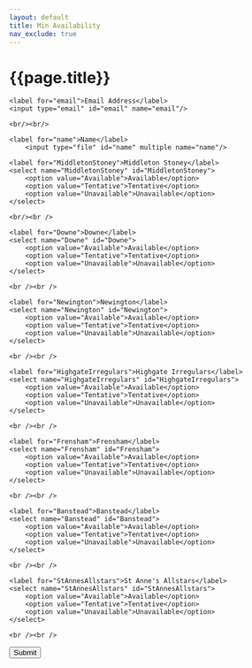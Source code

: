 ```yaml
---
layout: default
title: Min Availability
nav_exclude: true
---
```


# {{page.title}}

<form action="https://formkeep.com/f/34734821b4db"
      accept-charset="UTF-8"
      enctype="multipart/form-data"
      method="POST">
  <input type="hidden" name="utf8" value="✓">

	<label for="email">Email Address</label>
	<input type="email" id="email" name="email"/>
	
	<br/><br/>

	<label for="name">Name</label>
		<input type="file" id="name" multiple name="name"/>
  
	<label for="MiddletonStoney">Middleton Stoney</label>
	<select name="MiddletonStoney" id="MiddletonStoney">
  		<option value="Available">Available</option>
  		<option value="Tentative">Tentative</option>
  		<option value="Unavailable">Unavailable</option>
	</select>
	
	<br/><br />
	
	<label for="Downe">Downe</label>
	<select name="Downe" id="Downe">
  		<option value="Available">Available</option>
  		<option value="Tentative">Tentative</option>
  		<option value="Unavailable">Unavailable</option>
	</select>
	
	<br /><br />

	<label for="Newington">Newington</label>
	<select name="Newington" id="Newington">
  		<option value="Available">Available</option>
  		<option value="Tentative">Tentative</option>
  		<option value="Unavailable">Unavailable</option>
	</select>
	
	<br /><br />
	
	<label for="HighgateIrregulars">Highgate Irregulars</label>
	<select name="HighgateIrregulars" id="HighgateIrregulars">
  		<option value="Available">Available</option>
  		<option value="Tentative">Tentative</option>
  		<option value="Unavailable">Unavailable</option>
	</select>
	
	<br /><br />
	
	<label for="Frensham">Frensham</label>
	<select name="Frensham" id="Frensham">
  		<option value="Available">Available</option>
  		<option value="Tentative">Tentative</option>
  		<option value="Unavailable">Unavailable</option>
	</select>
	
	<br /><br />
	
	<label for="Banstead">Banstead</label>
	<select name="Banstead" id="Banstead">
  		<option value="Available">Available</option>
  		<option value="Tentative">Tentative</option>
  		<option value="Unavailable">Unavailable</option>
	</select>
	
	<br /><br />
	
	<label for="StAnnesAllstars">St Anne's Allstars</label>
	<select name="StAnnesAllstars" id="StAnnesAllstars">
  		<option value="Available">Available</option>
  		<option value="Tentative">Tentative</option>
  		<option value="Unavailable">Unavailable</option>
	</select>
	
	<br /><br />
  <button type="submit">Submit</button>
</form>